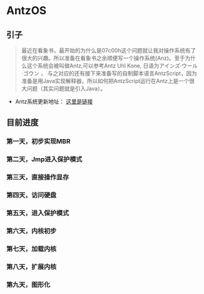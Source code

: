 # AntzOS

## 引子
>最近在看象书，最开始的为什么是07c00h这个问题就让我对操作系统有了很大的兴趣。所以准备在看象书之余顺便写一个操作系统(Anz)。至于为什么这个系统会被叫做Antz,可以参考Antz Uhl Kone, 日语为アインズ·ウール·ゴウン ， 与之对应的还有接下来准备写的自制脚本语言AntzScript，因为准备是用Java实现解释器，所以如何把AntzScript运行在Antz上是一个很大问题（其实问题就是引入Java）。

* Antz系统更新地址： [这里是链接](https://www.cnblogs.com/LexMoon/category/1262287.html)

## 目前进度
### 第一天，初步实现MBR

### 第二天，Jmp进入保护模式

### 第三天，直接操作显存

### 第四天，访问硬盘

### 第五天，进入保护模式

### 第六天，内核初步

### 第七天，加载内核

### 第八天，扩展内核

### 第九天，图形化


